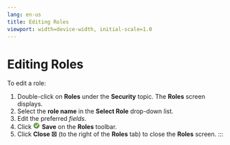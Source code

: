 ```yaml
---
lang: en-us
title: Editing Roles
viewport: width=device-width, initial-scale=1.0
---
```


#  Editing Roles

To edit a role:

1.  Double-click on **Roles** under the **Security** topic. The
    **Roles** screen displays.
2.  Select the **role name** in the **Select Role** drop-down list.
3.  Edit the preferred *fields*.
4.  Click ![Save     icon](../../../Resources/Images/EM/EMsave.png "Save icon") **Save**
    on the **Roles** toolbar.
5.  Click **Close ☒** (to the right of the **Roles** tab) to close the
    **Roles** screen.
:::

 


